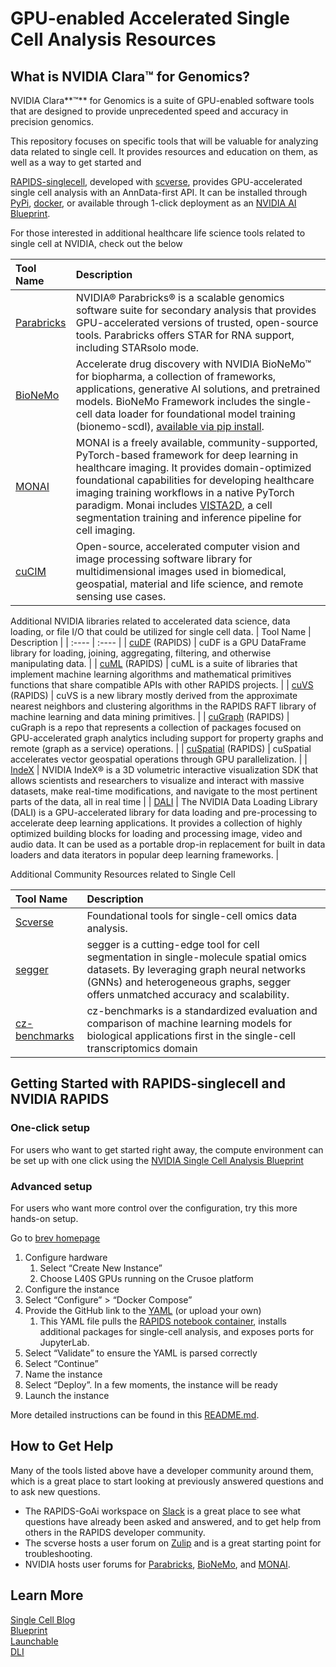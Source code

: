 # GPU-enabled Accelerated Single Cell Analysis Resources

## What is NVIDIA Clara™ for Genomics? 
NVIDIA Clara**™** for Genomics is a suite of GPU-enabled software tools that are designed to provide unprecedented speed and accuracy in precision genomics.

This repository focuses on specific tools that will be valuable for analyzing data related to single cell. It provides resources and education on them, as well as a way to get started and 

[RAPIDS-singlecell](https://rapids-singlecell.readthedocs.io/), developed with [scverse](https://scverse.org/), provides GPU-accelerated single cell analysis with an AnnData-first API. It can be installed through [PyPi](https://pypi.org/project/rapids-singlecell/), [docker](https://rapids-singlecell.readthedocs.io/en/latest/Installation.html#docker), or available through 1-click deployment as an [NVIDIA AI Blueprint](https://build.nvidia.com/nvidia/single-cell-analysis).

For those interested in additional healthcare life science tools related to single cell at NVIDIA, check out the below

| Tool Name | Description |
| :---- | :---- |
| [Parabricks](https://www.nvidia.com/en-us/clara/genomics/) | NVIDIA® Parabricks® is a scalable genomics software suite for secondary analysis that provides GPU-accelerated versions of trusted, open-source tools. Parabricks offers STAR for RNA support, including STARsolo mode. |
| [BioNeMo](https://www.nvidia.com/en-us/clara/biopharma/) | Accelerate drug discovery with NVIDIA BioNeMo™ for biopharma, a collection of frameworks, applications, generative AI solutions, and pretrained models. BioNeMo Framework includes the single-cell data loader for foundational model training (bionemo-scdl), [available via pip install](https://pypi.org/project/bionemo-scdl/). |
| [MONAI](https://docs.nvidia.com/monai/index.html) | MONAI is a freely available, community-supported, PyTorch-based framework for deep learning in healthcare imaging. It provides domain-optimized foundational capabilities for developing healthcare imaging training workflows in a native PyTorch paradigm. Monai includes [VISTA2D](https://catalog.ngc.nvidia.com/orgs/nvidia/teams/monaitoolkit/models/monai_vista2d), a cell segmentation training and inference pipeline for cell imaging. |
| [cuCIM](https://github.com/rapidsai/cucim)  | Open-source, accelerated computer vision and image processing software library for multidimensional images used in biomedical, geospatial, material and life science, and remote sensing use cases. |

Additional NVIDIA libraries related to accelerated data science, data loading, or file I/O that could be utilized for single cell data.
| Tool Name | Description |
| :---- | :---- |
| [cuDF](https://github.com/rapidsai/cudf) (RAPIDS) | cuDF is a GPU DataFrame library for loading, joining, aggregating, filtering, and otherwise manipulating data. |
| [cuML](https://github.com/rapidsai/cuml) (RAPIDS) | cuML is a suite of libraries that implement machine learning algorithms and mathematical primitives functions that share compatible APIs with other RAPIDS projects. |
| [cuVS](https://github.com/rapidsai/cuvs) (RAPIDS) | cuVS is a new library mostly derived from the approximate nearest neighbors and clustering algorithms in the RAPIDS RAFT library of machine learning and data mining primitives. |
| [cuGraph](https://github.com/rapidsai/cugraph) (RAPIDS) | cuGraph is a repo that represents a collection of packages focused on GPU-accelerated graph analytics including support for property graphs and remote (graph as a service) operations. |
| [cuSpatial](https://github.com/rapidsai/cuspatial) (RAPIDS) | cuSpatial accelerates vector geospatial operations through GPU parallelization. |
| [IndeX](https://developer.nvidia.com/index) | NVIDIA IndeX® is a 3D volumetric interactive visualization SDK that allows scientists and researchers to visualize and interact with massive datasets, make real-time modifications, and navigate to the most pertinent parts of the data, all in real time |
| [DALI](https://github.com/NVIDIA/DALI) | The NVIDIA Data Loading Library (DALI) is a GPU-accelerated library for data loading and pre-processing to accelerate deep learning applications. It provides a collection of highly optimized building blocks for loading and processing image, video and audio data. It can be used as a portable drop-in replacement for built in data loaders and data iterators in popular deep learning frameworks. |

Additional Community Resources related to Single Cell

| Tool Name | Description |
| :---- | :---- |
| [Scverse](https://scverse.org/) | Foundational tools for single-cell omics data analysis.  |
| [segger](https://elihei2.github.io/segger_dev/) | segger is a cutting-edge tool for cell segmentation in single-molecule spatial omics datasets. By leveraging graph neural networks (GNNs) and heterogeneous graphs, segger offers unmatched accuracy and scalability. |
| [cz-benchmarks](https://virtualcellmodels.cziscience.com/benchmarks#:~:text=cz-benchmarks%20is%20a%20standardized,to%20expand%20to%20additional%20domains\).) | cz-benchmarks is a standardized evaluation and comparison of machine learning models for biological applications first in the single-cell transcriptomics domain |

 ## Getting Started with RAPIDS-singlecell and NVIDIA RAPIDS

### One-click setup

For users who want to get started right away, the compute environment can be set up with one click using the [NVIDIA Single Cell Analysis Blueprint](https://build.nvidia.com/nvidia/single-cell-analysis)

### Advanced setup

For users who want more control over the configuration, try this more hands-on setup. 

Go to [brev homepage](https://brev.nvidia.com/environment/new) 

1. Configure hardware  
   1. Select “Create New Instance”   
   2. Choose L40S GPUs running on the Crusoe platform   
2. Configure the instance  
1. Select “Configure” \> “Docker Compose”   
2. Provide the GitHub link to the [YAML](https://github.com/clara-parabricks-workflows/omics-hackathon/blob/main/rsc-2508-pytorch2.yml) (or upload your own)   
   1. This YAML file pulls the [RAPIDS notebook container](https://catalog.ngc.nvidia.com/orgs/nvidia/teams/rapidsai/containers/notebooks), installs additional packages for single-cell analysis, and exposes ports for JupyterLab.   
3. Select “Validate” to ensure the YAML is parsed correctly   
4. Select “Continue”  
5. Name the instance   
6. Select “Deploy”. In a few moments, the instance will be ready   
7. Launch the instance 

More detailed instructions can be found in this [README.md](https://github.com/NVIDIA-AI-Blueprints/single-cell-analysis-blueprint/blob/main/docs/creating_custom_brev.md). 

## How to Get Help

Many of the tools listed above have a developer community around them, which is a great place to start looking at previously answered questions and to ask new questions. 

* The RAPIDS-GoAi workspace on [Slack](https://rapids-goai.slack.com/join/shared_invite/zt-trnsul8g-Sblci8dk6dIoEeGpoFcFOQ#/shared-invite/email) is a great place to see what questions have already been asked and answered, and to get help from others in the RAPIDS developer community.   
* The scverse hosts a user forum on [Zulip](https://scverse.zulipchat.com/) and is a great starting point for troubleshooting.   
* NVIDIA hosts user forums for [Parabricks](https://forums.developer.nvidia.com/c/healthcare/parabricks/290), [BioNeMo](https://forums.developer.nvidia.com/c/healthcare/bionemo/643), and [MONAI](https://forums.developer.nvidia.com/c/healthcare/monai/647). 

## Learn More

[Single Cell Blog](https://developer.nvidia.com/blog/driving-toward-billion-cell-analysis-and-biological-breakthroughs-with-rapids-singlecell/)  
[Blueprint](https://build.nvidia.com/nvidia/single-cell-analysis)  
[Launchable](https://brev.nvidia.com/launchable/deploy?launchableID=env-2xn8JayrpXlBwGXkKASSomq6gXi)  
[DLI](https://learn.nvidia.com/courses/course-detail?course_id=course-v1:DLI+S-HX-05+V1)
